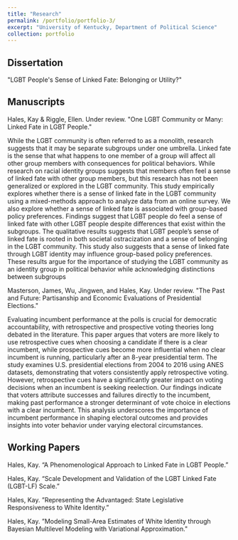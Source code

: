 ```yaml
---
title: "Research"
permalink: /portfolio/portfolio-3/
excerpt: "University of Kentucky, Department of Political Science"
collection: portfolio
---
```


## Dissertation
"LGBT People's Sense of Linked Fate: Belonging or Utility?"

## Manuscripts
Hales, Kay & Riggle, Ellen. Under review. "One LGBT Community or Many: Linked Fate in LGBT People."  

While the LGBT community is often referred to as a monolith, research suggests that it may be separate subgroups under one umbrella.  Linked fate is the sense that what happens to one member of a group will affect all other group members with consequences for political behaviors.  While research on racial identity groups suggests that members often feel a sense of linked fate with other group members, but this research has not been generalized or explored in the LGBT community. This study empirically explores whether there is a sense of linked fate in the LGBT community using a mixed-methods approach to analyze data from an online survey. We also explore whether a sense of linked fate is associated with group-based policy preferences. Findings suggest that LGBT people do feel a sense of linked fate with other LGBT people despite differences that exist within the subgroups. The qualitative results suggests that LGBT people’s sense of linked fate is rooted in both societal ostracization and a sense of belonging in the LGBT community. This study also suggests that a sense of linked fate through LGBT identity may influence group-based policy preferences. These results argue for the importance of studying the LGBT community as an identity group in political behavior while acknowledging distinctions between subgroups


Masterson, James, Wu, Jingwen, and Hales, Kay. Under review. "The Past and Future: Partisanship and Economic Evaluations of Presidential Elections." 

Evaluating incumbent performance at the polls is crucial for democratic accountability, with retrospective and prospective voting theories long debated in the literature. This paper argues that voters are more likely to use retrospective cues when choosing a candidate if there is a clear incumbent, while prospective cues become more influential when no clear incumbent is running, particularly after an 8-year presidential term. The study examines U.S. presidential elections from 2004 to 2016 using ANES datasets, demonstrating that voters consistently apply retrospective voting. However, retrospective cues have a significantly greater impact on voting decisions when an incumbent is seeking reelection. Our findings indicate that voters attribute successes and failures directly to the incumbent, making past performance a stronger determinant of vote choice in elections with a clear incumbent. This analysis underscores the importance of incumbent performance in shaping electoral outcomes and provides insights into voter behavior under varying electoral circumstances. 

## Working Papers
Hales, Kay. “A Phenomenological Approach to Linked Fate in LGBT People.”  

Hales, Kay. “Scale Development and Validation of the LGBT Linked Fate (LGBT-LF) Scale.”  

Hales, Kay. ”Representing the Advantaged: State Legislative Responsiveness to White Identity.”  

Hales, Kay. ”Modeling Small-Area Estimates of White Identity through Bayesian Multilevel Modeling with Variational Approximation."
